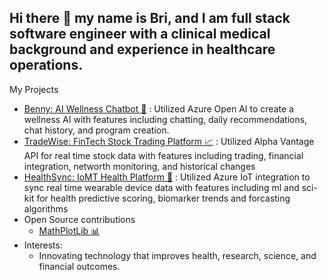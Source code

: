 ## Hi there 👋 my name is Bri, and I am full stack software engineer with a clinical medical background and experience in healthcare operations.
My Projects
- [Benny: AI Wellness Chatbot 🤖](https://github.com/brifore13/WellnessAI/blob/main/README.md) : Utilized Azure Open AI to create a wellness AI with features including chatting, daily recommendations, chat history, and program creation.
- [TradeWise: FinTech Stock Trading Platform 📈](https://github.com/brifore13/TradeWise/blob/master/README.md) : Utilized Alpha Vantage API for real time stock data with features including trading, financial integration, networth monitoring, and historical changes
- [HealthSync: IoMT Health Platform 👟](https://github.com/brifore13/HealthSync/blob/master/README.md) : Utilized Azure IoT integration to sync real time wearable device data with features including ml and sci-kit for health predictive scoring, biomarker trends and forcasting algorithms
- Open Source contributions
  - [MathPlotLib 📊](https://github.com/matplotlib/matplotlib/pull/29696)
- Interests:
  - Innovating technology that improves health, research, science, and financial outcomes.
<!--
**brifore13/brifore13** is a ✨ _special_ ✨ repository because its `README.md` (this file) appears on your GitHub profile.

Here are some ideas to get you started:

- 🔭 I’m currently working on ...
- 🌱 I’m currently learning ...
- 👯 I’m looking to collaborate on ...
- 🤔 I’m looking for help with ...
- 💬 Ask me about ...
- 📫 How to reach me: ...
- 😄 Pronouns: ...
- ⚡ Fun fact: ...
-->

